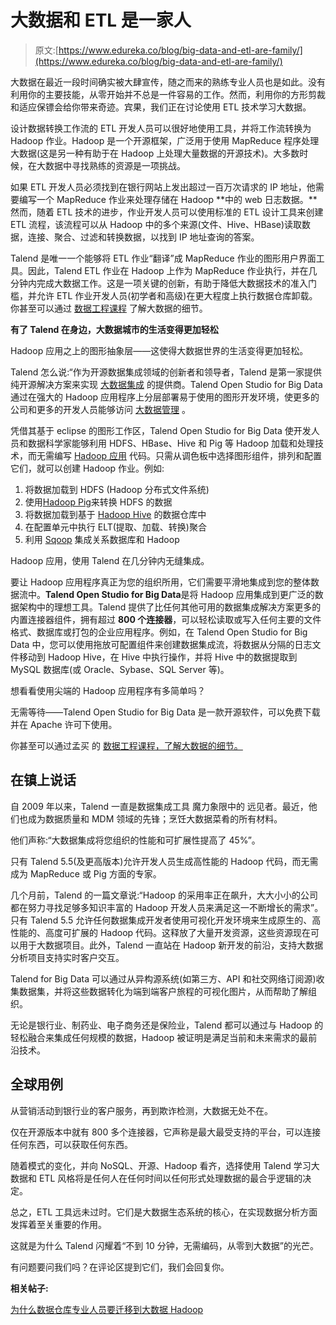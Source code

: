# 大数据和 ETL 是一家人

> 原文:[https://www.edureka.co/blog/big-data-and-etl-are-family/](https://www.edureka.co/blog/big-data-and-etl-are-family/)

大数据在最近一段时间确实被大肆宣传，随之而来的熟练专业人员也是如此。没有利用你的主要技能，从零开始并不总是一件容易的工作。然而，利用你的方形剪裁和适应保镖会给你带来奇迹。宾果，我们正在讨论使用 ETL 技术学习大数据。

设计数据转换工作流的 ETL 开发人员可以很好地使用工具，并将工作流转换为 Hadoop 作业。Hadoop 是一个开源框架，广泛用于使用 MapReduce 程序处理大数据(这是另一种有助于在 Hadoop 上处理大量数据的开源技术)。大多数时候，在大数据中寻找熟练的资源是一项挑战。

如果 ETL 开发人员必须找到在银行网站上发出超过一百万次请求的 IP 地址，他需要编写一个 MapReduce 作业来处理存储在 Hadoop **中的 web 日志数据。**然而，随着 ETL 技术的进步，作业开发人员可以使用标准的 ETL 设计工具来创建 ETL 流程，该流程可以从 Hadoop 中的多个来源(文件、Hive、HBase)读取数据，连接、聚合、过滤和转换数据，以找到 IP 地址查询的答案。

Talend 是唯一一个能够将 ETL 作业“翻译”成 MapReduce 作业的图形用户界面工具。因此，Talend ETL 作业在 Hadoop 上作为 MapReduce 作业执行，并在几分钟内完成大数据工作。这是一项关键的创新，有助于降低大数据技术的准入门槛，并允许 ETL 作业开发人员(初学者和高级)在更大程度上执行数据仓库卸载。你甚至可以通过 [数据工程课程](https://www.edureka.co/microsoft-azure-data-engineering-certification-course) 了解大数据的细节。

**有了 Talend 在身边，大数据城市的生活变得更加轻松**

Hadoop 应用之上的图形抽象层——这使得大数据世界的生活变得更加轻松。

Talend 怎么说:“作为开源数据集成领域的创新者和领导者，Talend 是第一家提供纯开源解决方案来实现 [大数据集成](http://www.talend.com/resource/big-data-integration.html) 的提供商。Talend Open Studio for Big Data 通过在强大的 Hadoop 应用程序上分层部署易于使用的图形开发环境，使更多的公司和更多的开发人员能够访问  [大数据管理](http://www.talend.com/resource/big-data-management.html) 。

凭借其基于 eclipse 的图形工作区，Talend Open Studio for Big Data 使开发人员和数据科学家能够利用 HDFS、HBase、Hive 和 Pig 等 Hadoop 加载和处理技术，而无需编写 [Hadoop 应用](http://www.talend.com/resource/hadoop-application.html) 代码。只需从调色板中选择图形组件，排列和配置它们，就可以创建 Hadoop 作业。例如:

1.  将数据加载到 HDFS (Hadoop 分布式文件系统)
2.  使用[Hadoop Pig](http://www.talend.com/resource/hadoop-pig.html)来转换 HDFS 的数据
3.  将数据加载到基于 [Hadoop Hive](http://www.talend.com/resource/hadoop-hive.html) 的数据仓库中
4.  在配置单元中执行 ELT(提取、加载、转换)聚合
5.  利用 [Sqoop](http://www.talend.com/resource/sqoop.html) 集成关系数据库和 Hadoop

Hadoop 应用，使用 Talend 在几分钟内无缝集成。

要让 Hadoop 应用程序真正为您的组织所用，它们需要平滑地集成到您的整体数据流中。**Talend Open Studio for Big Data**是将 Hadoop 应用集成到更广泛的数据架构中的理想工具。Talend 提供了比任何其他可用的数据集成解决方案更多的内置连接器组件，拥有超过 **800 个连接器**，可以轻松读取或写入任何主要的文件格式、数据库或打包的企业应用程序。例如，在 Talend Open Studio for Big Data 中，您可以使用拖放可配置组件来创建数据集成流，将数据从分隔的日志文件移动到 Hadoop Hive，在 Hive 中执行操作，并将 Hive 中的数据提取到 MySQL 数据库(或 Oracle、Sybase、SQL Server 等)。

想看看使用尖端的 Hadoop 应用程序有多简单吗？

无需等待——Talend Open Studio for Big Data 是一款开源软件，可以免费下载并在 Apache 许可下使用。

你甚至可以通过孟买 的 [数据工程课程，了解大数据的细节。](https://www.edureka.co/microsoft-azure-data-engineering-certification-course-mumbai)

## **在镇上说话**

自 2009 年以来，Talend 一直是数据集成工具 魔力象限中的 远见者。最近，他们也成为数据质量和 MDM 领域的先锋；烹饪大数据菜肴的所有材料。

他们声称:“大数据集成将您组织的性能和可扩展性提高了 45%”。

只有 Talend 5.5(及更高版本)允许开发人员生成高性能的 Hadoop 代码，而无需成为 MapReduce 或 Pig 方面的专家。

几个月前，Talend 的一篇文章说:“Hadoop 的采用率正在飙升，大大小小的公司都在努力寻找足够多知识丰富的 Hadoop 开发人员来满足这一不断增长的需求”。只有 Talend 5.5 允许任何数据集成开发者使用可视化开发环境来生成原生的、高性能的、高度可扩展的 Hadoop 代码。这释放了大量开发资源，这些资源现在可以用于大数据项目。此外，Talend 一直站在 Hadoop 新开发的前沿，支持大数据分析项目支持实时客户交互。

Talend for Big Data 可以通过从异构源系统(如第三方、API 和社交网络订阅源)收集数据集，并将这些数据转化为端到端客户旅程的可视化图片，从而帮助了解组织。

无论是银行业、制药业、电子商务还是保险业，Talend 都可以通过与 Hadoop 的轻松融合来集成任何规模的数据，Hadoop 被证明是满足当前和未来需求的最前沿技术。

## **全球用例**

从营销活动到银行业的客户服务，再到欺诈检测，大数据无处不在。

仅在开源版本中就有 800 多个连接器，它声称是最大最受支持的平台，可以连接任何东西，可以获取任何东西。

随着模式的变化，并向 NoSQL、开源、Hadoop 看齐，选择使用 Talend 学习大数据和 ETL 风格将是任何人在任何时间以任何形式处理数据的最合乎逻辑的决定。

总之，ETL 工具远未过时。它们是大数据生态系统的核心，在实现数据分析方面发挥着至关重要的作用。

这就是为什么 Talend 闪耀着“不到 10 分钟，无需编码，从零到大数据”的光芒。

有问题要问我们吗？在评论区提到它们，我们会回复你。

**相关帖子:**

[为什么数据仓库专业人员要迁移到大数据 Hadoop](https://www.edureka.co/blog/why-should-a-data-warehouse-professional-move-to-big-data-hadoop/ "Why should a Datawarehouse Professional move to Big Data Hadoop")